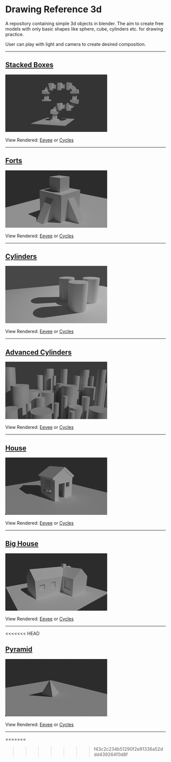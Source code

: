 # Drawing Reference 3d

A repository containing simple 3d objects in blender. The aim to create free models with only basic shapes like sphere, cube, cylinders etc. for drawing practice.

User can play with light and camera to create desired composition.

---

<h2>
<a href="https://github.com/rahulsrma26/DrawingReference3D/raw/main/StackedBoxes.blend" download>Stacked Boxes</a>
</h2>

![StackedBoxes](docs/img/StackedBoxes.png)

View Rendered: 
<a href="https://github.com/rahulsrma26/DrawingReference3D/raw/main/docs/renders/eevee/StackedBoxes.png" target="_blank">Eevee</a> or <a href="https://github.com/rahulsrma26/DrawingReference3D/raw/main/docs/renders/cycles/StackedBoxes.png">Cycles</a>

---

<h2>
<a href="https://github.com/rahulsrma26/DrawingReference3D/raw/main/Forts.blend" download>Forts</a>
</h2>

![Forts](docs/img/Forts.png)

View Rendered: <a href="https://github.com/rahulsrma26/DrawingReference3D/raw/main/docs/renders/eevee/Forts.png" target="_blank">Eevee</a> or <a href="https://github.com/rahulsrma26/DrawingReference3D/raw/main/docs/renders/cycles/Forts.png" target="_blank">Cycles</a>

---

<h2>
<a href="https://github.com/rahulsrma26/DrawingReference3D/raw/main/Cylinders.blend" download>Cylinders</a>
</h2>

![Cylinders](docs/img/Cylinders.png)

View Rendered: <a href="https://github.com/rahulsrma26/DrawingReference3D/raw/main/docs/renders/eevee/Cylinders.png" target="_blank">Eevee</a> or <a href="https://github.com/rahulsrma26/DrawingReference3D/raw/main/docs/renders/cycles/Cylinders.png" target="_blank">Cycles</a>

---

<h2>
<a href="https://github.com/rahulsrma26/DrawingReference3D/raw/main/AdvancedCylinders.blend" download>Advanced Cylinders</a>
</h2>

![AdvancedCylinders](docs/img/AdvancedCylinders.png)

View Rendered: <a href="https://github.com/rahulsrma26/DrawingReference3D/raw/main/docs/renders/eevee/AdvancedCylinders.png" target="_blank">Eevee</a> or <a href="https://github.com/rahulsrma26/DrawingReference3D/raw/main/docs/renders/cycles/AdvancedCylinders.png" target="_blank">Cycles</a>

---

<h2>
<a href="https://github.com/rahulsrma26/DrawingReference3D/raw/main/House.blend" download>House</a>
</h2>

![House](docs/img/House.png)

View Rendered: <a href="https://github.com/rahulsrma26/DrawingReference3D/raw/main/docs/renders/eevee/House.png" target="_blank">Eevee</a> or <a href="https://github.com/rahulsrma26/DrawingReference3D/raw/main/docs/renders/cycles/House.png" target="_blank">Cycles</a>

---

<h2>
<a href="https://github.com/rahulsrma26/DrawingReference3D/raw/main/BigHouse.blend" download>Big House</a>
</h2>

![BigHouse](docs/img/BigHouse.png)

View Rendered: <a href="https://github.com/rahulsrma26/DrawingReference3D/raw/main/docs/renders/eevee/BigHouse.png" target="_blank">Eevee</a> or <a href="https://github.com/rahulsrma26/DrawingReference3D/raw/main/docs/renders/cycles/BigHouse.png" target="_blank">Cycles</a>

---
<<<<<<< HEAD

<h2>
<a href="https://github.com/rahulsrma26/DrawingReference3D/raw/main/Pyramid.blend" download>Pyramid</a>
</h2>

![Pyramid](docs/img/Pyramid.png)

View Rendered: <a href="https://github.com/rahulsrma26/DrawingReference3D/raw/main/docs/renders/eevee/Pyramid.png" target="_blank">Eevee</a> or <a href="https://github.com/rahulsrma26/DrawingReference3D/raw/main/docs/renders/cycles/Pyramid.png" target="_blank">Cycles</a>

---
=======
>>>>>>> f43c2c234b51290f2e91336a52ddd439264f0d8f
